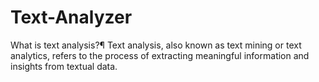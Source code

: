 # Text-Analyzer

What is text analysis?¶
Text analysis, also known as text mining or text analytics, refers to the process of extracting meaningful information and insights from textual data.
